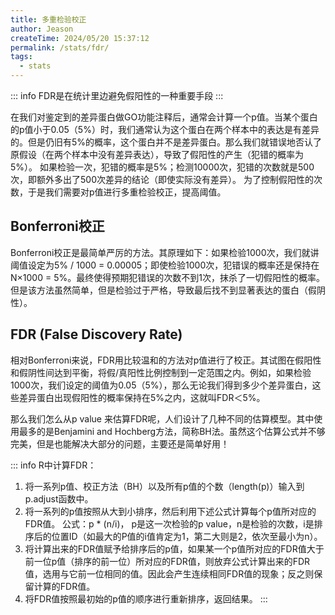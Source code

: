 ```yaml
---
title: 多重检验校正
author: Jeason
createTime: 2024/05/20 15:37:12
permalink: /stats/fdr/
tags:
  - stats
---
```


::: info
FDR是在统计里边避免假阳性的一种重要手段
:::

在我们对鉴定到的差异蛋白做GO功能注释后，通常会计算一个p值。当某个蛋白的p值小于0.05（5%）时，我们通常认为这个蛋白在两个样本中的表达是有差异的。但是仍旧有5%的概率，这个蛋白并不是差异蛋白。那么我们就错误地否认了原假设（在两个样本中没有差异表达），导致了假阳性的产生（犯错的概率为5%）。 如果检验一次，犯错的概率是5%；检测10000次，犯错的次数就是500次，即额外多出了500次差异的结论（即使实际没有差异）。 为了控制假阳性的次数，于是我们需要对p值进行多重检验校正，提高阈值。  

## Bonferroni校正  

Bonferroni校正是最简单严厉的方法。其原理如下：如果检验1000次，我们就讲阈值设定为5% / 1000 = 0.00005；即使检验1000次，犯错误的概率还是保持在N×1000 = 5%。最终使得预期犯错误的次数不到1次，抹杀了一切假阳性的概率。但是该方法虽然简单，但是检验过于严格，导致最后找不到显著表达的蛋白（假阴性）。  

## FDR (False Discovery Rate)  

相对Bonferroni来说，FDR用比较温和的方法对p值进行了校正。其试图在假阳性和假阴性间达到平衡，将假/真阳性比例控制到一定范围之内。例如，如果检验1000次，我们设定的阈值为0.05（5%），那么无论我们得到多少个差异蛋白，这些差异蛋白出现假阳性的概率保持在5%之内，这就叫FDR＜5%。  

那么我们怎么从p value 来估算FDR呢，人们设计了几种不同的估算模型。其中使用最多的是Benjamini and Hochberg方法，简称BH法。虽然这个估算公式并不够完美，但是也能解决大部分的问题，主要还是简单好用！  

::: info R中计算FDR：
1. 将一系列p值、校正方法（BH）以及所有p值的个数（length(p)）输入到p.adjust函数中。  
2. 将一系列的p值按照从大到小排序，然后利用下述公式计算每个p值所对应的FDR值。 公式：p * (n/i)， p是这一次检验的p value，n是检验的次数，i是排序后的位置ID（如最大的P值的i值肯定为1，第二大则是2，依次至最小为n）。  
3. 将计算出来的FDR值赋予给排序后的p值，如果某一个p值所对应的FDR值大于前一位p值（排序的前一位）所对应的FDR值，则放弃公式计算出来的FDR值，选用与它前一位相同的值。因此会产生连续相同FDR值的现象；反之则保留计算的FDR值。  
4. 将FDR值按照最初始的p值的顺序进行重新排序，返回结果。
:::


